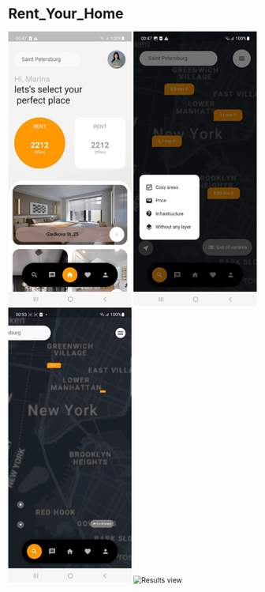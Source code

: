 # Rent_Your_Home

<p float="left">
    <img src="./images/screenshot_1.jpg" alt="Home" width="250">
	<img src="./images/screenshot_2.jpg" alt="map" width="250">
	<img src="./images/demo.gif" alt="Results view" width="250">
	<img src="./images/demo_2.gif" alt="Results view" width="250">

</p>

